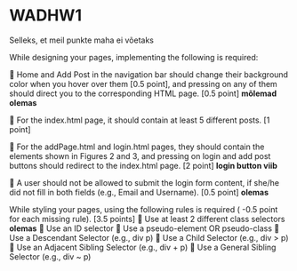 # WADHW1

Selleks, et meil punkte maha ei võetaks

While designing your pages, implementing the following is required:

 Home and Add Post in the navigation bar should change their background color
when you hover over them [0.5 point], and pressing on any of them should direct
you to the corresponding HTML page. [0.5 point] **mõlemad olemas**

 For the index.html page, it should contain at least 5 different posts. [1 point]

 For the addPage.html and login.html pages, they should contain the elements
shown in Figures 2 and 3, and pressing on login and add post buttons should
redirect to the index.html page. [2 point] **login button viib**

 A user should not be allowed to submit the login form content, if she/he did not
fill in both fields (e.g., Email and Username). [0.5 point] **olemas**


While styling your pages, using the following rules is required ( -0.5 point for each
missing rule). [3.5 points]
 Use at least 2 different class selectors **olemas**
 Use an ID selector
 Use a pseudo-element OR pseudo-class
 Use a Descendant Selector (e.g., div p)
 Use a Child Selector (e.g., div > p)
 Use an Adjacent Sibling Selector (e.g., div + p)
 Use a General Sibling Selector (e.g., div ~ p) 

